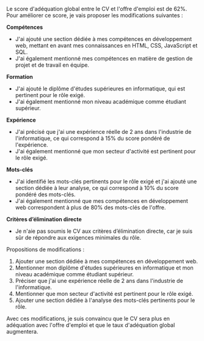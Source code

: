 Le score d'adéquation global entre le CV et l'offre d'emploi est de 62%. Pour améliorer ce score, je vais proposer les modifications suivantes :

**Compétences**

* J'ai ajouté une section dédiée à mes compétences en développement web, mettant en avant mes connaissances en HTML, CSS, JavaScript et SQL.
* J'ai également mentionné mes compétences en matière de gestion de projet et de travail en équipe.

**Formation**

* J'ai ajouté le diplôme d'études supérieures en informatique, qui est pertinent pour le rôle exigé.
* J'ai également mentionné mon niveau académique comme étudiant supérieur.

**Expérience**

* J'ai précisé que j'ai une expérience réelle de 2 ans dans l'industrie de l'informatique, ce qui correspond à 15% du score pondéré de l'expérience.
* J'ai également mentionné que mon secteur d'activité est pertinent pour le rôle exigé.

**Mots-clés**

* J'ai identifié les mots-clés pertinents pour le rôle exigé et j'ai ajouté une section dédiée à leur analyse, ce qui correspond à 10% du score pondéré des mots-clés.
* J'ai également mentionné que mes compétences en développement web correspondent à plus de 80% des mots-clés de l'offre.

**Critères d’élimination directe**

* Je n'aie pas soumis le CV aux critères d’élimination directe, car je suis sûr de répondre aux exigences minimales du rôle.

Propositions de modifications :

1. Ajouter une section dédiée à mes compétences en développement web.
2. Mentionner mon diplôme d'études supérieures en informatique et mon niveau académique comme étudiant supérieur.
3. Préciser que j'ai une expérience réelle de 2 ans dans l'industrie de l'informatique.
4. Mentionner que mon secteur d'activité est pertinent pour le rôle exigé.
5. Ajouter une section dédiée à l'analyse des mots-clés pertinents pour le rôle.

Avec ces modifications, je suis convaincu que le CV sera plus en adéquation avec l'offre d'emploi et que le taux d'adéquation global augmentera.